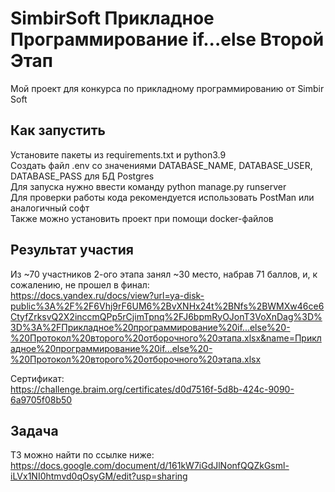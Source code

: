 # SimbirSoft Прикладное Программирование if...else Второй Этап

Мой проект для конкурса по прикладному программированию от Simbir Soft 

## Как запустить

Установите пакеты из requirements.txt и python3.9  
Создать файл .env со значениями DATABASE_NAME, DATABASE_USER, DATABASE_PASS для БД Postgres  
Для запуска нужно ввести команду python manage.py runserver  
Для проверки работы кода рекомендуется использовать PostMan или аналогичный софт  
Также можно установить проект при помощи docker-файлов

## Результат участия

Из ~70 участников 2-ого этапа занял ~30 место, набрав 71 баллов, и, к сожалению, не прошел в финал:  
https://docs.yandex.ru/docs/view?url=ya-disk-public%3A%2F%2F6Vhj9rF6UM6%2BvXNHx24t%2BNfs%2BWMXw46ce6CtyfZrksvQ2X2inccmQPp5rCjimTpnq%2FJ6bpmRyOJonT3VoXnDag%3D%3D%3A%2FПрикладное%20программирование%20if...else%20-%20Протокол%20второго%20отборочного%20этапа.xlsx&name=Прикладное%20программирование%20if...else%20-%20Протокол%20второго%20отборочного%20этапа.xlsx  
  
Сертификат:  
https://challenge.braim.org/certificates/d0d7516f-5d8b-424c-9090-6a9705f08b50

## Задача

ТЗ можно найти по ссылке ниже:  
https://docs.google.com/document/d/161kW7iGdJlNonfQQZkGsml-iLVx1NI0htmvd0qOsyGM/edit?usp=sharing
